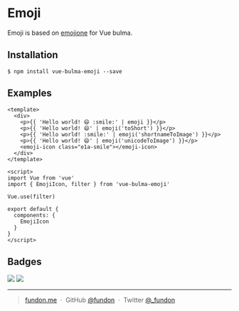 # Emoji

Emoji is based on [emojione](http://emojione.com) for Vue bulma.


## Installation

```
$ npm install vue-bulma-emoji --save
```


## Examples

```vue
<template>
  <div>
    <p>{{ 'Hello world! 😄 :smile:' | emoji }}</p>
    <p>{{ 'Hello world! 😄' | emoji('toShort') }}</p>
    <p>{{ 'Hello world! :smile:' | emoji('shortnameToImage') }}</p>
    <p>{{ 'Hello world! 😄' | emoji('unicodeToImage') }}</p>
    <emoji-icon class="e1a-smile"></emoji-icon>
  </div>
</template>

<script>
import Vue from 'vue'
import { EmojiIcon, filter } from 'vue-bulma-emoji'

Vue.use(filter)

export default {
  components: {
    EmojiIcon
  }
}
</script>
```


## Badges

![](https://img.shields.io/badge/license-MIT-blue.svg)
![](https://img.shields.io/badge/status-stable-green.svg)

---

> [fundon.me](https://fundon.me) &nbsp;&middot;&nbsp;
> GitHub [@fundon](https://github.com/fundon) &nbsp;&middot;&nbsp;
> Twitter [@_fundon](https://twitter.com/_fundon)

